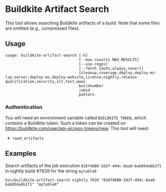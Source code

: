 # Buildkite Artifact Search

This tool allows searching Buildkite artifacts of a build.
Note that some files are omitted (e.g., compressed files).

## Usage
```
usage: buildkite-artifact-search [-h]
                                 [--max-results MAX_RESULTS]
                                 [--use-regex]
                                 [--fetch {auto,always,never}]
                                 {cleanup,coverage,deploy,deploy-mz-lsp-server,deploy-mz,deploy-website,license,nightly,release-qualification,security,slt,test,www}
                                 buildnumber
                                 jobid
                                 pattern
```

### Authentication

You will need an environment variable called `BUILDKITE_TOKEN`, which contains a Buildkite token. Such a token can be
created on https://buildkite.com/user/api-access-tokens/new.
This tool will need:
* `read_artifacts`

## Examples

Search artifacts of the job execution `018f4888-2d3f-494c-8ea0-6ab854a6b1f1` in nightly build #7639 for the string `mytable0`

```
bin/buildkite-artifact-search nightly 7639 "018f4888-2d3f-494c-8ea0-6ab854a6b1f1" "mytable0"
```
